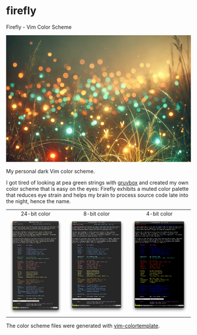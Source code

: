 # firefly
Firefly - Vim Color Scheme

![Artist's impression (ChatGPT, let's be real) of fireflies gathering at a forest clearing.](templates/firefly.png)

My personal dark Vim color scheme.

I got tired of looking at pea green strings with [gruvbox](https://github.com/morhetz/gruvbox) and created my own color scheme that is easy on the eyes: Firefly exhibits a muted color palette that reduces eye strain and helps my brain to process source code late into the night, hence the name.

<table>
  <tr>
    <td align="center">24-bit color</td>
     <td align="center">8-bit color</td>
     <td align="center">4-bit color</td>
  </tr>
  <tr>
    <td align="center", valign="top"><img src="templates/termguicolors.png"></td>
    <td align="center", valign="top"><img src="templates/t_Co%3D256.png"></td>
    <td align="center", valign="top"><img src="templates/t_Co%3D16.png"></td>
  </tr>
 </table>

The color scheme files were generated with [vim-colortemplate](https://github.com/lifepillar/vim-colortemplate).
